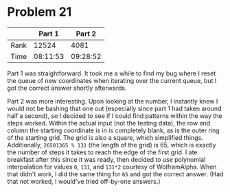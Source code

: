 # Problem 21
| | Part 1 | Part 2 |
|---|---|---|
| Rank | 12524 | 4081 |
| Time | 08:11:53 | 09:28:52 |

Part 1 was straightforward. It took me a while to find my bug where I reset the queue of new coordinates when iterating over the current queue, but I got the correct answer shortly afterwards.

Part 2 was more interesting. Upon looking at the number, I instantly knew I would not be bashing that one out (especially since part 1 had taken around half a second), so I decided to see if I could find patterns within the way the steps worked. Within the actual input (not the testing data), the row and column the starting coordinate is in is completely blank, as is the outer ring of the starting grid. The grid is also a square, which simplified things. Additionally, `26501365 % 131` (the length of the grid) is 65, which is exactly the number of steps it takes to reach the edge of the first grid. I ate breakfast after this since it was ready, then decided to use polynomial interpolation for values `0`, `131`, and `131*2` courtesy of WolframAlpha. When that didn't work, I did the same thing for `65` and got the correct answer. (Had that not worked, I would've tried off-by-one answers.)